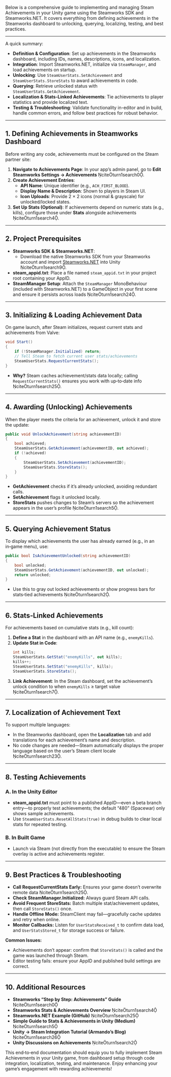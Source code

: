 Below is a comprehensive guide to implementing and managing Steam Achievements in your Unity game using the Steamworks SDK and Steamworks.NET. It covers everything from defining achievements in the Steamworks dashboard to unlocking, querying, localizing, testing, and best practices.

---

A quick summary:

- **Definition & Configuration**: Set up achievements in the Steamworks dashboard, including IDs, names, descriptions, icons, and localization.  
- **Integration**: Import Steamworks.NET, initialize via `SteamManager`, and load achievements on startup.  
- **Unlocking**: Use `SteamUserStats.SetAchievement` and `SteamUserStats.StoreStats` to award achievements in code.  
- **Querying**: Retrieve unlocked status with `SteamUserStats.GetAchievement`.  
- **Localization & Stats­‑Linked Achievements**: Tie achievements to player statistics and provide localized text.  
- **Testing & Troubleshooting**: Validate functionality in-editor and in build, handle common errors, and follow best practices for robust behavior.

---

## 1. Defining Achievements in Steamworks Dashboard

Before writing any code, achievements must be configured on the Steam partner site:

1. **Navigate to Achievements Page**: In your app’s admin panel, go to **Edit Steamworks Settings → Achievements** citeturn1search0.  
2. **Create Achievement Entries**:  
   - **API Name**: Unique identifier (e.g., `ACH_FIRST_BLOOD`).  
   - **Display Name & Description**: Shown to players in Steam UI.  
   - **Icon Uploads**: Provide 2 × 2 icons (normal & grayscale) for unlocked/locked states.  
3. **Set Up Stats (Optional)**: If achievements depend on numeric stats (e.g., kills), configure those under **Stats** alongside achievements citeturn1search4.

---

## 2. Project Prerequisites

- **Steamworks SDK & Steamworks.NET**:  
  - Download the native Steamworks SDK from your Steamworks account and import [Steamworks.NET](https://github.com/rlabrecque/Steamworks.NET) into Unity citeturn1search9.  
- **steam_appid.txt**: Place a file named `steam_appid.txt` in your project root containing your AppID.  
- **SteamManager Setup**: Attach the `SteamManager` MonoBehaviour (included with Steamworks.NET) to a GameObject in your first scene and ensure it persists across loads citeturn1search24.

---

## 3. Initializing & Loading Achievement Data

On game launch, after Steam initializes, request current stats and achievements from Valve:

```csharp
void Start()
{
    if (!SteamManager.Initialized) return;
    // Tell Steam to fetch current user stats/achievements
    SteamUserStats.RequestCurrentStats();
}
```

- **Why?** Steam caches achievement/stats data locally; calling `RequestCurrentStats()` ensures you work with up‑to‑date info citeturn1search25.

---

## 4. Awarding (Unlocking) Achievements

When the player meets the criteria for an achievement, unlock it and store the update:

```csharp
public void UnlockAchievement(string achievementID)
{
    bool achieved;
    SteamUserStats.GetAchievement(achievementID, out achieved);
    if (!achieved)
    {
        SteamUserStats.SetAchievement(achievementID);
        SteamUserStats.StoreStats();
    }
}
```

- **GetAchievement** checks if it’s already unlocked, avoiding redundant calls.  
- **SetAchievement** flags it unlocked locally.  
- **StoreStats** pushes changes to Steam’s servers so the achievement appears in the user’s profile citeturn1search5.  

---

## 5. Querying Achievement Status

To display which achievements the user has already earned (e.g., in an in‑game menu), use:

```csharp
public bool IsAchievementUnlocked(string achievementID)
{
    bool unlocked;
    SteamUserStats.GetAchievement(achievementID, out unlocked);
    return unlocked;
}
```

- Use this to gray out locked achievements or show progress bars for stats‑tied achievements citeturn1search2.

---

## 6. Stats‑Linked Achievements

For achievements based on cumulative stats (e.g., kill count):

1. **Define a Stat** in the dashboard with an API name (e.g., `enemyKills`).  
2. **Update Stat in Code**:
   ```csharp
   int kills;
   SteamUserStats.GetStat("enemyKills", out kills);
   kills++;
   SteamUserStats.SetStat("enemyKills", kills);
   SteamUserStats.StoreStats();
   ```
3. **Link Achievement**: In the Steam dashboard, set the achievement’s unlock condition to when `enemyKills` ≥ target value citeturn1search7.

---

## 7. Localization of Achievement Text

To support multiple languages:

- In the Steamworks dashboard, open the **Localization** tab and add translations for each achievement’s name and description.  
- No code changes are needed—Steam automatically displays the proper language based on the user’s Steam client locale citeturn1search23.

---

## 8. Testing Achievements

### A. In the Unity Editor
- **steam_appid.txt** must point to a published AppID—even a beta branch entry—to properly test achievements; the default “480” (Spacewar) only shows sample achievements.  
- Use `SteamUserStats.ResetAllStats(true)` in debug builds to clear local stats for repeated testing.

### B. In Built Game
- Launch via Steam (not directly from the executable) to ensure the Steam overlay is active and achievements register.

---

## 9. Best Practices & Troubleshooting

- **Call RequestCurrentStats Early:** Ensures your game doesn’t overwrite remote data citeturn1search25.  
- **Check SteamManager.Initialized:** Always guard Steam API calls.  
- **Avoid Frequent StoreStats:** Batch multiple stat/achievement updates, then call `StoreStats()` once.  
- **Handle Offline Mode:** SteamClient may fail—gracefully cache updates and retry when online.  
- **Monitor Callbacks:** Listen for `UserStatsReceived_t` to confirm data load, and `UserStatsStored_t` for storage success or failure.

**Common Issues:**  
- Achievements don’t appear: confirm that `StoreStats()` is called and the game was launched through Steam.  
- Editor testing fails: ensure your AppID and published build settings are correct.

---

## 10. Additional Resources

- **Steamworks “Step by Step: Achievements” Guide** citeturn1search0  
- **Steamworks Stats & Achievements Overview** citeturn1search4  
- **Steamworks.NET Example (GitHub)** citeturn1search25  
- **Simple Guide to Stats & Achievements in Unity (Medium)** citeturn1search5  
- **Unity → Steam Integration Tutorial (Armando’s Blog)** citeturn1search26  
- **Unity Discussions on Achievements** citeturn1search2  

This end‑to‑end documentation should equip you to fully implement Steam Achievements in your Unity game, from dashboard setup through code integration, localization, testing, and maintenance. Enjoy enhancing your game’s engagement with rewarding achievements!
